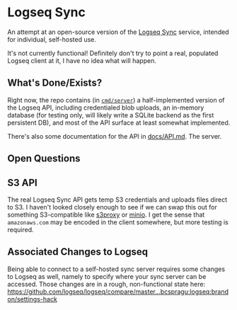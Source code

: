 # Logseq Sync

An attempt at an open-source version of the [Logseq Sync](https://blog.logseq.com/how-to-setup-and-use-logseq-sync/) service, intended for individual, self-hosted use.

It's not currently functional! Definitely don't try to point a real, populated Logseq client at it, I have no idea what will happen.

## What's Done/Exists?

Right now, the repo contains (in [`cmd/server`](/cmd/server)) a half-implemented version of the Logseq API, including credentialed blob uploads, an in-memory database (for testing only, will likely write a SQLite backend as the first persistent DB), and most of the API surface at least somewhat implemented.

There's also some documentation for the API in [docs/API.md](/docs/API.md). The server.

## Open Questions

## S3 API

The real Logseq Sync API gets temp S3 credentials and uploads files direct to S3. I haven't looked closely enough to see if we can swap this out for something S3-compatible like [s3proxy](https://github.com/gaul/s3proxy) or [minio](https://github.com/minio/minio). I get the sense that `amazonaws.com` may be encoded in the client somewhere, but more testing is required.

## Associated Changes to Logseq

Being able to connect to a self-hosted sync server requires some changes to Logseq as well, namely to specify where your sync server can be accessed. Those changes are in a rough, non-functional state here: https://github.com/logseq/logseq/compare/master...bcspragu:logseq:brandon/settings-hack
